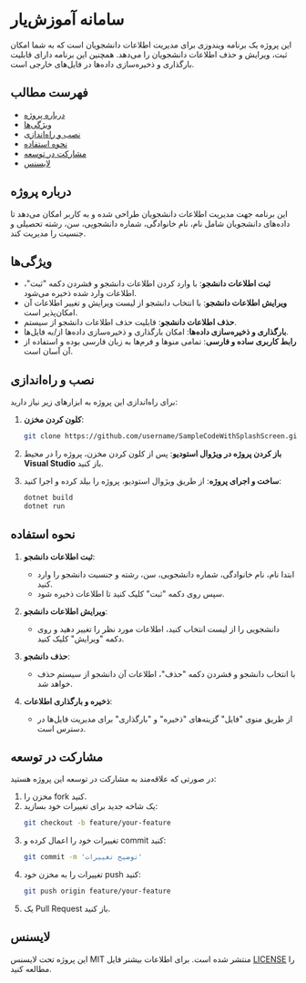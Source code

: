 
# سامانه آموزش‌یار

این پروژه یک برنامه ویندوزی برای مدیریت اطلاعات دانشجویان است که به شما امکان ثبت، ویرایش و حذف اطلاعات دانشجویان را می‌دهد. همچنین این برنامه دارای قابلیت بارگذاری و ذخیره‌سازی داده‌ها در فایل‌های خارجی است.

## فهرست مطالب

- [درباره پروژه](#درباره-پروژه)
- [ویژگی‌ها](#ویژگی‌ها)
- [نصب و راه‌اندازی](#نصب-و-راه‌اندازی)
- [نحوه استفاده](#نحوه-استفاده)
- [مشارکت در توسعه](#مشارکت-در-توسعه)
- [لایسنس](#لایسنس)

## درباره پروژه

این برنامه جهت مدیریت اطلاعات دانشجویان طراحی شده و به کاربر امکان می‌دهد تا داده‌های دانشجویان شامل نام، نام خانوادگی، شماره دانشجویی، سن، رشته تحصیلی و جنسیت را مدیریت کند.

## ویژگی‌ها

- **ثبت اطلاعات دانشجو**: با وارد کردن اطلاعات دانشجو و فشردن دکمه "ثبت"، اطلاعات وارد شده ذخیره می‌شود.
- **ویرایش اطلاعات دانشجو**: با انتخاب دانشجو از لیست ویرایش و تغییر اطلاعات آن امکان‌پذیر است.
- **حذف اطلاعات دانشجو**: قابلیت حذف اطلاعات دانشجو از سیستم.
- **بارگذاری و ذخیره‌سازی داده‌ها**: امکان بارگذاری و ذخیره‌سازی داده‌ها از/به فایل‌ها.
- **رابط کاربری ساده و فارسی**: تمامی منوها و فرم‌ها به زبان فارسی بوده و استفاده از آن آسان است.

## نصب و راه‌اندازی

برای راه‌اندازی این پروژه به ابزارهای زیر نیاز دارید:

1. **کلون کردن مخزن**:
   ```bash
   git clone https://github.com/username/SampleCodeWithSplashScreen.git
   ```

2. **باز کردن پروژه در ویژوال استودیو**: پس از کلون کردن مخزن، پروژه را در محیط **Visual Studio** باز کنید.

3. **ساخت و اجرای پروژه**:
   از طریق ویژوال استودیو، پروژه را بیلد کرده و اجرا کنید:
   ```bash
   dotnet build
   dotnet run
   ```

## نحوه استفاده

1. **ثبت اطلاعات دانشجو**:
   - ابتدا نام، نام خانوادگی، شماره دانشجویی، سن، رشته و جنسیت دانشجو را وارد کنید.
   - سپس روی دکمه "ثبت" کلیک کنید تا اطلاعات ذخیره شود.

2. **ویرایش اطلاعات دانشجو**:
   - دانشجویی را از لیست انتخاب کنید، اطلاعات مورد نظر را تغییر دهید و روی دکمه "ویرایش" کلیک کنید.

3. **حذف دانشجو**:
   - با انتخاب دانشجو و فشردن دکمه "حذف"، اطلاعات آن دانشجو از سیستم حذف خواهد شد.

4. **ذخیره و بارگذاری اطلاعات**:
   - از طریق منوی "فایل" گزینه‌های "ذخیره" و "بارگذاری" برای مدیریت فایل‌ها در دسترس است.

## مشارکت در توسعه

در صورتی که علاقه‌مند به مشارکت در توسعه این پروژه هستید:

1. مخزن را fork کنید.
2. یک شاخه جدید برای تغییرات خود بسازید:
   ```bash
   git checkout -b feature/your-feature
   ```
3. تغییرات خود را اعمال کرده و commit کنید:
   ```bash
   git commit -m 'توضیح تغییرات'
   ```
4. تغییرات را به مخزن خود push کنید:
   ```bash
   git push origin feature/your-feature
   ```
5. یک Pull Request باز کنید.

## لایسنس

این پروژه تحت لایسنس MIT منتشر شده است. برای اطلاعات بیشتر فایل [LICENSE](LICENSE) را مطالعه کنید.
